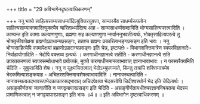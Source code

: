 +++
title = "29 अविभागेनदृष्टत्वाधिकरणम्"

+++
ननु भाष्ये साहित्यसाम्यसाधर्म्यादित्युक्त्तिरयुक्त्ता, साम्यस्यैव साधर्म्यरूपत्वेन साहित्यसाम्यावगमादित्युकत्यैव चारितार्थ्यादित्य आह - साम्यसाधर्म्यशब्दाविति भोग्यसाहित्यपरत्वादिति । काम्यन्त इति कामाः कल्याणगुणाः, ब्रह्मणा सह कल्याणगुणा न्सर्वाननुभवतीत्यर्थः, भोक्तृसाहित्यपरत्वे तु भोक्तृजीवापेक्षया ब्रह्मणोऽप्राधान्यप्रसङ्गः, ततश्च ब्रह्मणः प्रकारित्वभङ्गप्रसङ्ग इति भावः । ननु भोग्वसाहित्येपि कामापेक्षयां ब्रह्मणोऽप्रादान्यप्रसङ्गः इति चेन्न, इष्टापक्षेः - विभागशक्त्तिमात्रेण स्वपरविज्ञानादेः- निर्वाहायोगादिति - भेदोपि वक्त्तव्य इत्यर्थः । करणाधीनज्ञानत्वे सतीति - करणाधीनज्ञानत्वे सति उपरतकरणत्वं स्वपरसम्बोधाभावे प्रयोजकं, मुक्त्ते करणाधीनमानत्वाभावात् ज्ञानाभावाभावः । न परस्परैक्यमिति चेदिति - सुषुप्ताविति शेषः। ननु न सूक्ष्मचित्तत्वात् भेदोऽभ्युपगम्यते, किन्तु तत्रापि शक्त्तिमात्रमेव भेदकमित्याशङ्कयाह - अचितश्शक्त्तिमात्रशेषत्वाभावादिति । नानावस्थत्वादिति - नानावस्थत्वतदभावरूपभेदकाकारसद्भावात् अचिदपेक्षया भेदसत्त्वेपि चिदीश्वरथोर्न भेद इति चेदित्यर्थः । असङ्कीर्णतया जानातीति न जगद्वयापारप्रसङ्ग इति चेदिति - असङ्गीर्णतायधीश्चरज्ञानविषयतया भेदस्य प्रामाणिकत्वात् न जगद्वयापारप्रसङ्ग इति भावः ॥4॥ ॥ इति अविभागेन दृष्टत्वाधिकरणम् ॥